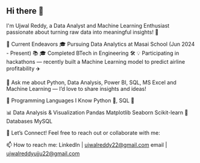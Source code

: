 ## Hi there 👋

I'm Ujwal Reddy, a Data Analyst and Machine Learning Enthusiast passionate about turning raw data into meaningful insights! 🚀

🌱 Current Endeavors
🎓 Pursuing Data Analytics at Masai School (Jun 2024 - Present) 📚
🎓 Completed BTech in Engineering 🛠️
💡 Participating in hackathons — recently built a Machine Learning model to predict airline profitability ✈️

💬 Ask me about Python, Data Analysis, Power BI, SQL, MS Excel and Machine Learning — I’d love to share insights and ideas!

🔧 Programming Languages I Know
Python 🐍, SQL 💾

📊 Data Analysis & Visualization
Pandas Matplotlib Seaborn Scikit-learn
📂 Databases
MySQL

🌱 Let’s Connect!
Feel free to reach out or collaborate with me:

📫 How to reach me: 
LinkedIn | ujwalreddy22@gmail.com
email | ujwalreddyujju22@gmail.com
